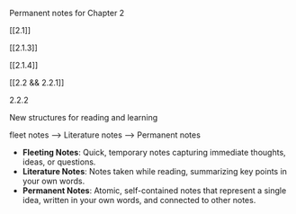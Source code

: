 Permanent notes for Chapter 2


[[2.1]]

[[2.1.3]]

[[2.1.4]]

[[2.2 && 2.2.1]]

2.2.2 

New structures for reading and learning 

fleet notes --> Literature notes --> Permanent notes

- **Fleeting Notes**: Quick, temporary notes capturing immediate thoughts, ideas, or questions.
- **Literature Notes**: Notes taken while reading, summarizing key points in your own words.
- **Permanent Notes**: Atomic, self-contained notes that represent a single idea, written in your own words, and connected to other notes.


